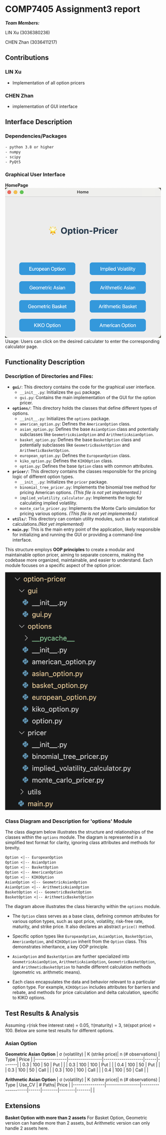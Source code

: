 # COMP7405 Assignment3 report

***Team Members:***

LIN Xu (3036380236)

CHEN Zhan (3036411217)

## Contributions

### LIN Xu

- Implementation of all option pricers

### CHEN Zhan

- implementation of GUI interface


## Interface Description
### Dependencies/Packages
```plaintext
- python 3.8 or higher
- numpy
- scipy
- PyQt5
```
### Graphical User Interface
**HomePage**
![alt text](screenshots/image-2.png)
Usage: Users can click on the desired calculater to enter the corresponding calculator page.


## Functionality Description

### **Description of Directories and Files:**

* **`gui/`**: This directory contains the code for the graphical user interface.
    * `__init__.py`: Initializes the `gui` package.
    * `gui.py`: Contains the main implementation of the GUI for the option pricer.
* **`options/`**: This directory holds the classes that define different types of options.
    * `__init__.py`: Initializes the `options` package.
    * `american_option.py`: Defines the `AmericanOption` class.
    * `asian_option.py`: Defines the base `AsianOption` class and potentially subclasses like `GeometricAsianOption` and `ArithmeticAsianOption`.
    * `basket_option.py`: Defines the base `BasketOption` class and potentially subclasses like `GeometricBasketOption` and `ArithmeticBasketOption`.
    * `european_option.py`: Defines the `EuropeanOption` class.
    * `kiko_option.py`: Defines the `KIKOOption` class.
    * `option.py`: Defines the base `Option` class with common attributes.
* **`pricer/`**: This directory contains the classes responsible for the pricing logic of different option types.
    * `__init__.py`: Initializes the `pricer` package.
    * `binomial_tree_pricer.py`: Implements the binomial tree method for pricing American options. *(This file is not yet implemented.)*
    * `implied_volatility_calculator.py`: Implements the logic for calculating implied volatility.
    * `monte_carlo_pricer.py`: Implements the Monte Carlo simulation for pricing various options. *(This file is not yet implemented.)*
* **`utils/`**: This directory can contain utility modules, such as for statistical calculations.*(Not yet implemented)*
* **`main.py`**: This is the main entry point of the application, likely responsible for initializing and running the GUI or providing a command-line interface.

This structure employs **OOP principles** to create a modular and maintainable option pricer, aiming to separate concerns, making the codebase more organized, maintainable, and easier to understand. Each module focuses on a specific aspect of the option pricer.

![alt text](screenshots/image.png)

### **Class Diagram and Description for 'options' Module**
The class diagram below illustrates the structure and relationships of the classes within the `options` module. The diagram is represented in a simplified text format for clarity, ignoring class attributes and methods for brevity.

```plaintext
Option <|-- EuropeanOption
Option <|-- AsianOption
Option <|-- BasketOption
Option <|-- AmericanOption
Option <|-- KIKOOption
AsianOption <|-- GeometricAsianOption
AsianOption <|-- ArithmeticAsianOption
BasketOption <|-- GeometricBasketOption
BasketOption <|-- ArithmeticBasketOption
```   

The diagram above illustrates the class hierarchy within the `options` module.  

* The `Option` class serves as a base class, defining common attributes for various option types, such as spot price, volatility, risk-free rate, maturity, and strike price. It also declares an abstract `price()` method.

* Specific option types like `EuropeanOption`, `AsianOption`, `BasketOption`, `AmericanOption`, and `KIKOOption` inherit from the `Option` class. This demonstrates inheritance, a key OOP principle.

* `AsianOption` and `BasketOption` are further specialized into `GeometricAsianOption`, `ArithmeticAsianOption`, `GeometricBasketOption`, and `ArithmeticBasketOption` to handle different calculation methods (geometric vs. arithmetic means).

* Each class encapsulates the data and behavior relevant to a particular option type. For example, `KIKOOption` includes attributes for barriers and rebate, and methods for price calculation and delta calculation, specific to KIKO options.

## Test Results & Analysis
Assuming `r`(risk free interest rate) = 0.05, `T`(maturity) = 3, `S0`(spot price) = 100. Below are some test results for different options.
### **Asian Option**
**Geometric Asian Option**
| σ (volatility) | K (strike price)| n (# observations) | Type | Price |
|----------------|-----------------|--------------------|------|-------|
| 0.3            | 100             | 50                 | Put  |  |
| 0.3            | 100             | 100                | Put  |  |
| 0.4            | 100             | 50                 | Put  |  |
| 0.3            | 100             | 50                | Call |  |
| 0.3            | 100             | 100                | Call |  |
| 0.4            | 100             | 50                 | Call |  |

**Arithmetic Asian Option**
| σ (volatility) | K (strike price)| n (# observations) | Type | Use_CV | # Paths| Price |
|----------------|-----------------|--------------------|------|--------|--------|-------|
| 


## Extensions

**Basket Option with more than 2 assets**
For Basket Option, Geometric version can handle more than 2 assets, but Arithmetic version can only handle 2 assets here. 